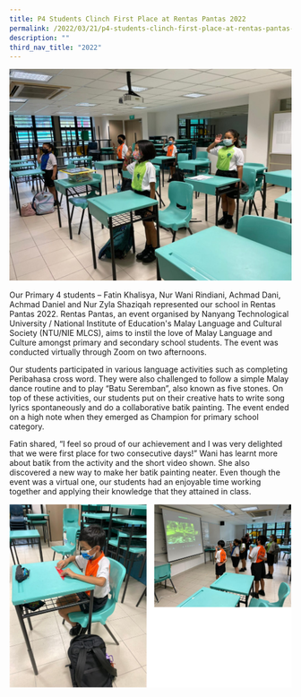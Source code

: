 ```yaml
---
title: P4 Students Clinch First Place at Rentas Pantas 2022
permalink: /2022/03/21/p4-students-clinch-first-place-at-rentas-pantas-2022/
description: ""
third_nav_title: "2022"
---
```

<img src="/images/02c64a3e-8e59-469b-8f23-ade63b9fb908-1536x1152.jpg">
<p>Our Primary 4 students – Fatin Khalisya, Nur Wani Rindiani, Achmad Dani, Achmad Daniel and Nur Zyla Shaziqah represented our school in Rentas Pantas 2022. Rentas Pantas, an event organised by Nanyang Technological University / National Institute of Education's Malay Language and Cultural Society (NTU/NIE MLCS), aims to instil the love of Malay Language and Culture amongst primary and secondary school students. The event was conducted virtually through Zoom on two afternoons.</p>
<p>Our students participated in various language activities such as completing Peribahasa cross word. They were also challenged to follow a simple Malay dance routine and to play “Batu Seremban”, also known as five stones. On top of these activities, our students put on their creative hats to write song lyrics spontaneously and do a collaborative batik painting. The event ended on a high note when they emerged as Champion for primary school category.</p>
<p>Fatin shared, “I feel so proud of our achievement and I was very delighted that we were first place for two consecutive days!” Wani has learnt more about batik from the activity and the short video shown. She also discovered a new way to make her batik painting neater. Even though the event was a virtual one, our students had an enjoyable time working together and applying their knowledge that they attained in class.</p>
<img src="/images/pantas2022.png">